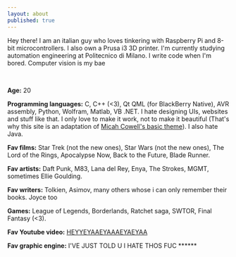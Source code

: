 ```yaml
---
layout: about
published: true
---
```


Hey there! I am an italian guy who loves tinkering with Raspberry Pi and 8-bit microcontrollers. I also own a Prusa i3 3D printer. I'm currently studying automation engineering at Politecnico di Milano. I write code when I'm bored. Computer vision is my bae

<br />

**Age:** 20  

**Programming languages:** C, C++ (<3), Qt QML (for BlackBerry Native), AVR assembly, Python, Wolfram, Matlab, VB .NET. I hate designing UIs, websites and stuff like that. I only love to make it work, not to make it beautiful (That's why this site is an adaptation of [Micah Cowell's basic theme](https://github.com/getmicah/getmicah.github.io)). I also hate Java.  

**Fav films:** Star Trek (not the new ones), Star Wars (not the new ones), The Lord of the Rings, Apocalypse Now, Back to the Future, Blade Runner.  

**Fav artists:** Daft Punk, M83, Lana del Rey, Enya, The Strokes, MGMT, sometimes Ellie Goulding.  

**Fav writers:** Tolkien, Asimov, many others whose i can only remember their books. Joyce too

**Games:** League of Legends, Borderlands, Ratchet saga, SWTOR, Final Fantasy (<3).  

**Fav Youtube video:** [HEYYEYAAEYAAAEYAEYAA](https://www.youtube.com/watch?v=ZZ5LpwO-An4)

**Fav graphic engine:** I'VE JUST TOLD U I HATE THOS FUC \*\*\*\*\*\*

